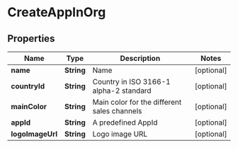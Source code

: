 
# CreateAppInOrg

## Properties
Name | Type | Description | Notes
------------ | ------------- | ------------- | -------------
**name** | **String** | Name |  [optional]
**countryId** | **String** | Country in ISO 3166-1 alpha-2 standard |  [optional]
**mainColor** | **String** | Main color for the different sales channels |  [optional]
**appId** | **String** | A predefined AppId |  [optional]
**logoImageUrl** | **String** | Logo image URL |  [optional]



